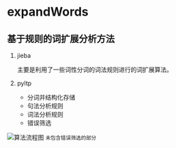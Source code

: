 # expandWords
## 基于规则的词扩展分析方法
1. jieba

   主要是利用了一些词性分词的词法规则进行的词扩展算法。

2. pyltp

   - 分词并结构化存储
   - 句法分析规则
   - 词法分析规则
   - 错误筛选

![算法流程图](https://puu.sh/CnJQk/5d61f49705.png)
`未包含错误筛选的部分`

